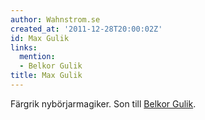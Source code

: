 ```yaml
---
author: Wahnstrom.se
created_at: '2011-12-28T20:00:02Z'
id: Max Gulik
links:
  mention:
  - Belkor Gulik
title: Max Gulik
---
```


Färgrik nybörjarmagiker. Son till [Belkor Gulik].

  [Belkor Gulik]: Belkor_Gulik